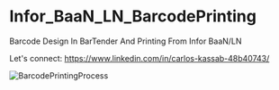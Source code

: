 # Infor_BaaN_LN_BarcodePrinting
Barcode Design In BarTender And Printing From Infor BaaN/LN

Let's connect: <a href="https://www.linkedin.com/in/carlos-kassab-48b40743/" target="_blank" rel="noopener">https://www.linkedin.com/in/carlos-kassab-48b40743/</a>

![BarcodePrintingProcess](https://github.com/user-attachments/assets/9028490e-dc69-45c9-a13b-149bb7d6c0e1)
